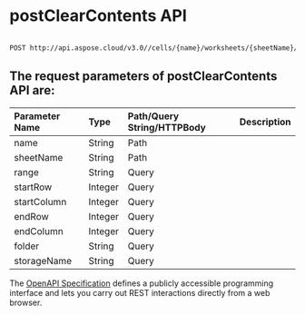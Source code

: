 # **postClearContents API**

 

```bash

POST http://api.aspose.cloud/v3.0//cells/{name}/worksheets/{sheetName}/cells/clearcontents

```

## The request parameters of **postClearContents** API are: 

| Parameter Name | Type | Path/Query String/HTTPBody | Description | 
| :- | :- | :- |:- | 
|name|String|Path||
|sheetName|String|Path||
|range|String|Query||
|startRow|Integer|Query||
|startColumn|Integer|Query||
|endRow|Integer|Query||
|endColumn|Integer|Query||
|folder|String|Query||
|storageName|String|Query||


The [OpenAPI Specification](https://reference.aspose.cloud/cells/#/CellsController/PostClearContents) defines a publicly accessible programming interface and lets you carry out REST interactions directly from a web browser.
